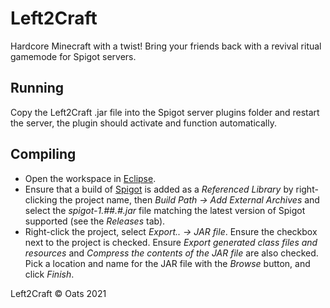 # Left2Craft
Hardcore Minecraft with a twist! Bring your friends back with a revival ritual gamemode for Spigot servers.

## Running

Copy the Left2Craft .jar file into the Spigot server plugins folder and restart the server, the plugin should activate and function automatically.

## Compiling

* Open the workspace in [Eclipse](https://www.eclipse.org/eclipseide/).
* Ensure that a build of [Spigot](https://www.spigotmc.org/) is added as a *Referenced Library* by right-clicking the project name, then *Build Path -> Add External Archives* and select the *spigot-1.##.#.jar* file matching the latest version of Spigot supported (see the *Releases* tab).
* Right-click the project, select *Export.. -> JAR file*. Ensure the checkbox next to the project is checked. Ensure *Export generated class files and resources* and *Compress the contents of the JAR file* are also checked. Pick a location and name for the JAR file with the *Browse* button, and click *Finish*.

Left2Craft © Oats 2021
